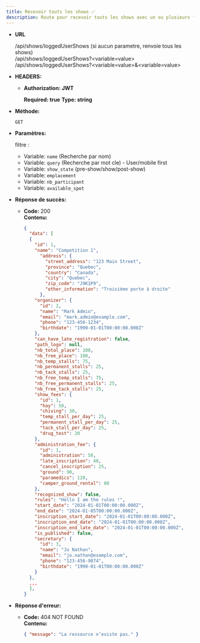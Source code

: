```yaml
---
title: Recevoir touts les shows ✅
description: Route pour recevoir touts les shows avec un ou plusieurs filtres ou sans filtre.
---
```


- **URL**

  /api/shows/loggedUserShows (si aucun parametre, renvoie tous les shows)<br>
  /api/shows/loggedUserShows?<variable=value><br>
  /api/shows/loggedUserShows?<variable=value>&<variable=value>


- **HEADERS:**
  
  - **Authorization: JWT**
  
    **Required: true**
    **Type: string**
    
- **Méthode:**

  `GET`

- **Paramètres:**

  filtre :

  - Variable: `name` (Recherche par nom)
  - Variable: `query` (Recherche par mot cle) - User/mobile first
  - Variable: `show_state` (pre-show/show/post-show)
  - Variable: `emplacement`
  - Variable: `nb_participant`
  - Variable: `available_spot`

- **Réponse de succès:**

  - **Code:** 200 <br />
    **Contenu:**
    ```json
    {
      "data": [
      {
        "id": 1,
        "name": "Competition 1",
          "address": {
            "street_address": "123 Main Street",
            "province": "Quebec",
            "country": "Canada",
            "city": "Quebec",
            "zip_code": "J9K1P9",
            "other_information": "Troisième porte à droite"
          },
        "organizer": {
          "id": 2,
          "name": "Mark Admio",
          "email": "mark.admio@example.com",
          "phone": "123-456-1234",
          "birthdate": "1990-01-01T00:00:00.000Z"
        },
        "can_have_late_registration": false,
        "path_logo": null,
        "nb_total_place": 100,
        "nb_free_place": 100,
        "nb_temp_stalls": 75,
        "nb_permanent_stalls": 25,
        "nb_tack_stalls": 25,
        "nb_free_temp_stalls": 75,
        "nb_free_permanent_stalls": 25,
        "nb_free_tack_stalls": 25,
        "show_fees": {
          "id": 1,
          "hay": 50,
          "chiving": 30,
          "temp_stall_per_day": 25,
          "permanent_stall_per_day": 25,
          "tack_stall_per_day": 25,
          "drug_test": 20
        },
        "administration_fee": {
          "id": 1,
          "administration": 50,
          "late_inscription": 40,
          "cancel_inscription": 25,
          "ground": 90,
          "paramedics": 120,
          "camper_ground_rental": 80
        },
        "recognized_show": false,
        "rules": "Hello I am the rules !",
        "start_date": "2024-01-01T00:00:00.000Z",
        "end_date": "2024-01-05T00:00:00.000Z",
        "inscription_start_date": "2024-01-01T00:00:00.000Z",
        "inscription_end_date": "2024-01-01T00:00:00.000Z",
        "inscription_end_late_date": "2024-01-01T00:00:00.000Z",
        "is_published": false, 
        "secretary": {
          "id": 3,
          "name": "Jo Nathan",
          "email": "jo.nathan@example.com",
          "phone": "123-456-9874",
          "birthdate": "1990-01-01T00:00:00.000Z"
        }
      },
      ...
      ],
    }
    ```

- **Réponse d'erreur:**

  - **Code:** 404 NOT FOUND <br />
    **Contenu:**
    ```json
    { "message": "La ressource n’existe pas." }
    ```
